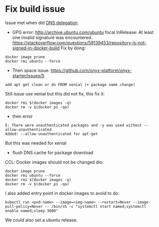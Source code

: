 # Fix build issue

Issue met when did [DNS delegation](../4-bind-delegation/dns-delegation.md).

- GPG error: http://archive.ubuntu.com/ubuntu focal InRelease: At least one invalid signature was encountered.
https://stackoverflow.com/questions/59139453/repository-is-not-signed-in-docker-build
Fix by dong:

````shell script
docker image prune
docker rmi ubuntu --force
````

- Then space issue: https://github.com/onyx-platform/onyx-starter/issues/5

````shell script
add apt get clean or do FROM xenial (+ package name change)
````

Still issue use xenial  but this did not fix, this fix it: 

````shell script
docker rmi $(docker images -q)
docker rm -v $(docker ps -qa)
````

- then error
````shell script
E: There were unauthenticated packages and -y was used without --allow-unauthenticated
Added: --allow-unauthenticated for apt-get
````

But this was needed for xenial

- flush DNS cache for package download

CCL: Docker images should not be changed dio:

````shell script
docker image prune
docker rmi ubuntu --force
docker rmi $(docker images -q)
docker rm -v $(docker ps -qa)
````

I also added entry point in docker images to avoid to do:

````shell script
kubectl run <pod-name> --image=<img-name> --restart=Never --image-pull-policy=Never -- /bin/sh -c "systemctl start named;systemctl enable named;sleep 3600"
````

We could also set a ubuntu release.